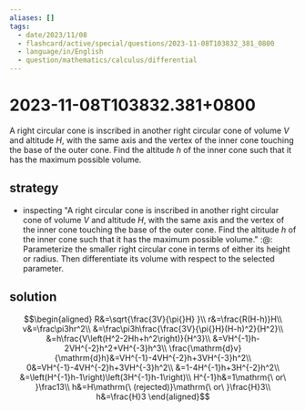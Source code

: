 ```yaml
---
aliases: []
tags:
  - date/2023/11/08
  - flashcard/active/special/questions/2023-11-08T103832_381_0800
  - language/in/English
  - question/mathematics/calculus/differential
---
```


# 2023-11-08T103832.381+0800

A right circular cone is inscribed in another right circular cone of volume $V$ and altitude $H$, with the same axis and the vertex of the inner cone touching the base of the outer cone. Find the altitude $h$ of the inner cone such that it has the maximum possible volume.

## strategy

- inspecting "A right circular cone is inscribed in another right circular cone of volume $V$ and altitude $H$, with the same axis and the vertex of the inner cone touching the base of the outer cone. Find the altitude $h$ of the inner cone such that it has the maximum possible volume." :@: Parameterize the smaller right circular cone in terms of either its height or radius. Then differentiate its volume with respect to the selected parameter. <!--SR:!2027-08-17,685,250-->

## solution

$$\begin{aligned}
R&=\sqrt{\frac{3V}{\pi{}H} }\\
r&=\frac{R(H-h)}H\\
v&=\frac\pi3hr^2\\
&=\frac\pi3h\frac{\frac{3V}{\pi{}H}(H-h)^2}{H^2}\\
&=h\frac{V\left(H^2-2Hh+h^2\right)}{H^3}\\
&=VH^{-1}h-2VH^{-2}h^2+VH^{-3}h^3\\
\frac{\mathrm{d}v}{\mathrm{d}h}&=VH^{-1}-4VH^{-2}h+3VH^{-3}h^2\\
0&=VH^{-1}-4VH^{-2}h+3VH^{-3}h^2\\
&=1-4H^{-1}h+3H^{-2}h^2\\
&=\left(H^{-1}h-1\right)\left(3H^{-1}h-1\right)\\
H^{-1}h&=1\mathrm{\ or\ }\frac13\\
h&=H\mathrm{\ (rejected)}\mathrm{\ or\ }\frac{H}3\\
h&=\frac{H}3
\end{aligned}$$
